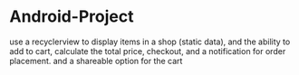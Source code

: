 # Android-Project
use a recyclerview to display items in a shop (static data), and the ability to add to cart, calculate the total price, checkout, and a notification for order placement. and a shareable option for the cart
